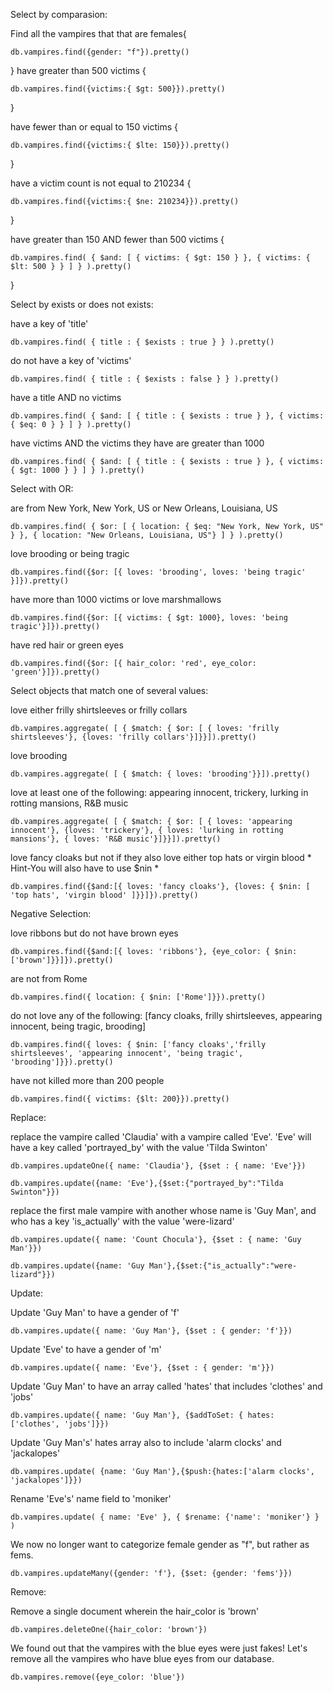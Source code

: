 Select by comparasion:

Find all the vampires that that are females{

    db.vampires.find({gender: "f"}).pretty() 

}
have greater than 500 victims {

    db.vampires.find({victims:{ $gt: 500}}).pretty()

}

have fewer than or equal to 150 victims {

    db.vampires.find({victims:{ $lte: 150}}).pretty()

}

have a victim count is not equal to 210234 {

    db.vampires.find({victims:{ $ne: 210234}}).pretty() 

}

have greater than 150 AND fewer than 500 victims {

    db.vampires.find( { $and: [ { victims: { $gt: 150 } }, { victims: { $lt: 500 } } ] } ).pretty()

}

Select by exists or does not exists:

have a key of 'title'

    db.vampires.find( { title : { $exists : true } } ).pretty()

do not have a key of 'victims' 

    db.vampires.find( { title : { $exists : false } } ).pretty()

have a title AND no victims

    db.vampires.find( { $and: [ { title : { $exists : true } }, { victims: { $eq: 0 } } ] } ).pretty()

have victims AND the victims they have are greater than 1000

    db.vampires.find( { $and: [ { title : { $exists : true } }, { victims: { $gt: 1000 } } ] } ).pretty()


Select with OR:

are from New York, New York, US or New Orleans, Louisiana, US

    db.vampires.find( { $or: [ { location: { $eq: "New York, New York, US" } }, { location: "New Orleans, Louisiana, US"} ] } ).pretty()

love brooding or being tragic 

    db.vampires.find({$or: [{ loves: 'brooding', loves: 'being tragic' }]}).pretty()

have more than 1000 victims or love marshmallows 

    db.vampires.find({$or: [{ victims: { $gt: 1000}, loves: 'being tragic'}]}).pretty()

have red hair or green eyes

    db.vampires.find({$or: [{ hair_color: 'red', eye_color: 'green'}]}).pretty()

Select objects that match one of several values:

love either frilly shirtsleeves or frilly collars

    db.vampires.aggregate( [ { $match: { $or: [ { loves: 'frilly shirtsleeves'}, {loves: 'frilly collars'}]}}]).pretty()

love brooding 

    db.vampires.aggregate( [ { $match: { loves: 'brooding'}}]).pretty()

love at least one of the following: appearing innocent, trickery, lurking in rotting mansions, R&B music

    db.vampires.aggregate( [ { $match: { $or: [ { loves: 'appearing innocent'}, {loves: 'trickery'}, { loves: 'lurking in rotting mansions'}, { loves: 'R&B music'}]}}]).pretty()

love fancy cloaks but not if they also love either top hats or virgin blood * Hint-You will also have to use $nin *

    db.vampires.find({$and:[{ loves: 'fancy cloaks'}, {loves: { $nin: [ 'top hats', 'virgin blood' ]}}]}).pretty()

Negative Selection: 

love ribbons but do not have brown eyes

    db.vampires.find({$and:[{ loves: 'ribbons'}, {eye_color: { $nin: ['brown']}}]}).pretty()

are not from Rome

    db.vampires.find({ location: { $nin: ['Rome']}}).pretty()

do not love any of the following: [fancy cloaks, frilly shirtsleeves, appearing innocent, being tragic, brooding]

    db.vampires.find({ loves: { $nin: ['fancy cloaks','frilly shirtsleeves', 'appearing innocent', 'being tragic', 'brooding']}}).pretty()

have not killed more than 200 people

    db.vampires.find({ victims: {$lt: 200}}).pretty()

Replace:

replace the vampire called 'Claudia' with a vampire called 'Eve'. 'Eve' will have a key called 'portrayed_by' with the value 'Tilda Swinton'

    db.vampires.updateOne({ name: 'Claudia'}, {$set : { name: 'Eve'}})
    
    db.vampires.update({name: 'Eve'},{$set:{"portrayed_by":"Tilda Swinton"}})

replace the first male vampire with another whose name is 'Guy Man', and who has a key 'is_actually' with the value 'were-lizard'

    db.vampires.update({ name: 'Count Chocula'}, {$set : { name: 'Guy Man'}})

    db.vampires.update({name: 'Guy Man'},{$set:{"is_actually":"were-lizard"}})

Update:

Update 'Guy Man' to have a gender of 'f'

    db.vampires.update({ name: 'Guy Man'}, {$set : { gender: 'f'}})

Update 'Eve' to have a gender of 'm'

    db.vampires.update({ name: 'Eve'}, {$set : { gender: 'm'}})

Update 'Guy Man' to have an array called 'hates' that includes 'clothes' and 'jobs'

    db.vampires.update({ name: 'Guy Man'}, {$addToSet: { hates: ['clothes', 'jobs']}})

Update 'Guy Man's' hates array also to include 'alarm clocks' and 'jackalopes'

    db.vampires.update( {name: 'Guy Man'},{$push:{hates:['alarm clocks', 'jackalopes']}})

Rename 'Eve's' name field to 'moniker'

    db.vampires.update( { name: 'Eve' }, { $rename: {'name': 'moniker'} } )

We now no longer want to categorize female gender as "f", but rather as fems. 

    db.vampires.updateMany({gender: 'f'}, {$set: {gender: 'fems'}})

Remove: 

Remove a single document wherein the hair_color is 'brown'

    db.vampires.deleteOne({hair_color: 'brown'})

We found out that the vampires with the blue eyes were just fakes! Let's remove all the vampires who have blue eyes from our database.

    db.vampires.remove({eye_color: 'blue'})